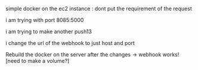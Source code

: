 simple docker on the ec2 instance :
dont put the requirement of the request

i am  trying  with port 8085:5000  

i am trying to make another push13

i change the url of the webhook to just host and port 

Rebuild the docker on the server after the changes -> webhook works! [need to make a volume?]
